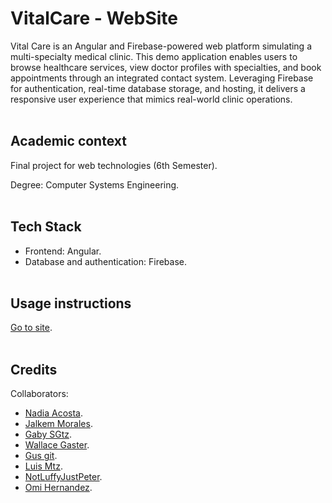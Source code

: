 # VitalCare - WebSite
Vital Care is an Angular and Firebase-powered web platform simulating a multi-specialty medical clinic. This demo application enables users to browse healthcare services, view doctor profiles with specialties, and book appointments through an integrated contact system. Leveraging Firebase for authentication, real-time database storage, and hosting, it delivers a responsive user experience that mimics real-world clinic operations.
<br/><br/>

## Academic context
Final project for web technologies (6th Semester).

Degree: Computer Systems Engineering.
<br/><br/>

## Tech Stack
- Frontend: Angular.
- Database and authentication: Firebase.
<br/><br/>

## Usage instructions
[Go to site](https://michuap.github.io/ProyectoFinal_TecWeb/inicio).
<br/><br/>
## Credits
Collaborators: 
- [Nadia Acosta](https://github.com/NadiaAcostaM).
- [Jalkem Morales](https://github.com/JalkemMorales).
- [Gaby SGtz](https://github.com/GabySGtz).
- [Wallace Gaster](https://github.com/WallaceGaster).
- [Gus git](https://github.com/GusGit2003).
- [Luis Mtz](https://github.com/Luismtz31).
- [NotLuffyJustPeter](https://github.com/NotLuffyJustPeter).
- [Omi Hernandez](https://github.com/OmiHernandez).
